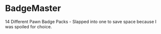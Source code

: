 # BadgeMaster
 14 Different Pawn Badge Packs - Slapped into one to save space because I was spoiled for choice.
